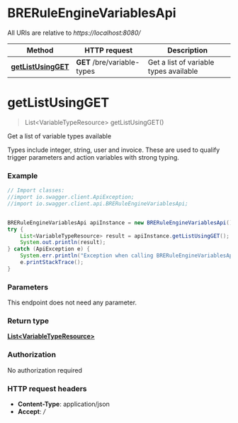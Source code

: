 # BRERuleEngineVariablesApi

All URIs are relative to *https://localhost:8080/*

Method | HTTP request | Description
------------- | ------------- | -------------
[**getListUsingGET**](BRERuleEngineVariablesApi.md#getListUsingGET) | **GET** /bre/variable-types | Get a list of variable types available


<a name="getListUsingGET"></a>
# **getListUsingGET**
> List&lt;VariableTypeResource&gt; getListUsingGET()

Get a list of variable types available

Types include integer, string, user and invoice. These are used to qualify trigger parameters and action variables with strong typing.

### Example
```java
// Import classes:
//import io.swagger.client.ApiException;
//import io.swagger.client.api.BRERuleEngineVariablesApi;


BRERuleEngineVariablesApi apiInstance = new BRERuleEngineVariablesApi();
try {
    List<VariableTypeResource> result = apiInstance.getListUsingGET();
    System.out.println(result);
} catch (ApiException e) {
    System.err.println("Exception when calling BRERuleEngineVariablesApi#getListUsingGET");
    e.printStackTrace();
}
```

### Parameters
This endpoint does not need any parameter.

### Return type

[**List&lt;VariableTypeResource&gt;**](VariableTypeResource.md)

### Authorization

No authorization required

### HTTP request headers

 - **Content-Type**: application/json
 - **Accept**: *_/_*

